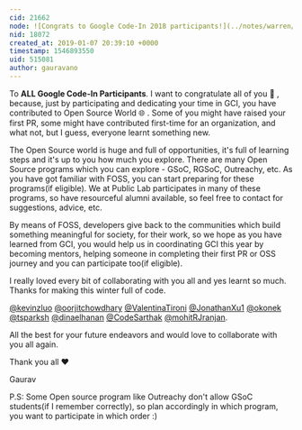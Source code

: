 ```yaml
---
cid: 21662
node: ![Congrats to Google Code-In 2018 participants!](../notes/warren/01-07-2019/congrats-to-google-code-in-2018-participants)
nid: 18072
created_at: 2019-01-07 20:39:10 +0000
timestamp: 1546893550
uid: 515081
author: gauravano
---
```


 To **ALL Google Code-In Participants**. I want to congratulate all of you 🎉 , because, just by participating and dedicating your time in GCI, you have contributed to Open Source World 🌐 . Some of you might have raised your first PR, some might have contributed first-time for an organization, and what not, but I guess, everyone learnt something new. 

The Open Source world is huge and full of opportunities, it's full of learning steps and it's up to you how much you explore. There are many Open Source programs which you can explore - GSoC, RGSoC, Outreachy, etc. As you have got familiar with FOSS, you can start preparing for these programs(if eligible). We at Public Lab participates in many of these programs, so have resourceful alumni available, so feel free to contact for suggestions, advice, etc. 

By means of FOSS, developers give back to the communities which build something meaningful for society, for their work, so we hope as you have learned from GCI, you would help us in coordinating GCI this year by becoming mentors, helping someone in completing their first PR or OSS journey and you can participate too(if eligible).  

I really loved every bit of collaborating with you all and yes learnt so much. Thanks for making this winter full of code. 

[@kevinzluo](/profile/kevinzluo) [@oorjitchowdhary](/profile/oorjitchowdhary) [@ValentinaTironi](/profile/ValentinaTironi) [@JonathanXu1](/profile/JonathanXu1) [@okonek](/profile/okonek) [@tsparksh](/profile/tsparksh) [@dinaelhanan](/profile/dinaelhanan) [@CodeSarthak](/profile/CodeSarthak) [@mohitRJranjan](/profile/mohitRJranjan).

All the best for your future endeavors and would love to collaborate with you all again. 

Thank you all ❤️ 

Gaurav  

P.S: Some Open source program like Outreachy don't allow GSoC students(if I remember correctly), so plan accordingly in which program, you want to participate in which order :)  
